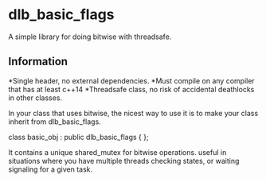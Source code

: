 # dlb_basic_flags

A simple library for doing bitwise with threadsafe.

## Information

*Single header, no external dependencies.
*Must compile on any compiler that has at least c++14
*Threadsafe class, no risk of accidental deathlocks in other classes.

In your class that uses bitwise, the nicest way to use it is to make your class inherit from dlb_basic_flags.

class basic_obj : public dlb_basic_flags
{
};

It contains a unique shared_mutex for bitwise operations. useful in
situations where you have multiple threads checking states, or waiting
signaling for a given task.



